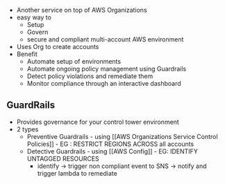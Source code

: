 - Another service on top of AWS Organizations 
- easy way to 
	- Setup 
	- Govern
	- secure and compliant multi-account  AWS environment
- Uses Org to create accounts
- Benefit
	- Automate setup of environments 
	- Automate ongoing policy management using Guardrails 
	- Detect policy violations and remediate them 
	- Monitor compliance through an interactive dashboard

## GuardRails
- Provides governance for your control tower environment 
- 2 types 
	- Preventive Guardrails - using [[AWS Organizations Service Control Policies]] - EG : RESTRICT REGIONS ACROSS all accounts
	- Detective Guardrails - using [[AWS Config]] - EG: IDENTIFY UNTAGGED RESOURCES
		- identify  -> trigger non compliant event to SNS -> notify and trigger lambda to remediate